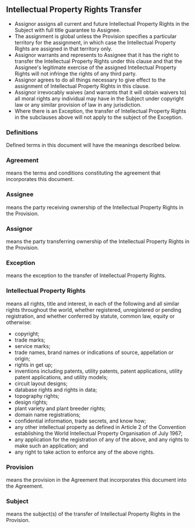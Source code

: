 ## Intellectual Property Rights Transfer

- Assignor assigns all current and future Intellectual Property Rights in the Subject with full title guarantee to Assignee. 
- The assignment is global unless the Provision specifies a particular territory for the assignment, in which case the Intellectual Property Rights are assigned in that territory only. 
- Assignor warrants and represents to Assignee that it has the right to transfer the Intellectual Property Rights under this clause and that the Assignee's legitimate exercise of the assigned Intellectual Property Rights will not infringe the rights of any third party. 
- Assignor agrees to do all things necessary to give effect to the assignment of Intellectual Property Rights in this clause. 
- Assignor irrevocably waives (and warrants that it will obtain waivers to) all moral rights any individual may have in the Subject under copyright law or any similar provision of law in any jurisdiction. 
- Where there is an Exception, the transfer of Intellectual Property Rights in the subclauses above will not apply to the subject of the Exception. 

### Definitions

Defined terms in this document will have the meanings described below.

### Agreement
means the terms and conditions constituting the agreement that incorporates this document.

### Assignee
means the party receiving ownership of the Intellectual Property Rights in the Provision.

### Assignor
means the party transferring ownership of the Intellectual Property Rights in the Provision.

### Exception
means the exception to the transfer of Intellectual Property Rights.

### Intellectual Property Rights
means all rights, title and interest, in each of the following and all similar rights throughout the world, whether registered, unregistered or pending registration, and whether conferred by statute, common law, equity or otherwise: 
- copyright;
- trade marks;
- service marks;
- trade names, brand names or indications of source, appellation or origin;
- rights in get up;
- inventions including patents, utility patents, patent applications, utility patent applications, and utility models;
- circuit layout designs;
- database rights and rights in data;
- topography rights;
- design rights;
- plant variety and plant breeder rights;
- domain name registrations;
- confidential information, trade secrets, and know how;
- any other intellectual property as defined in Article 2 of the Convention establishing the World Intellectual Property Organisation of July 1967;
- any application for the registration of any of the above, and any rights to make such an application; and
- any right to take action to enforce any of the above rights.

### Provision
means the provision in the Agreement that incorporates this document into the Agreement.

### Subject
means the subject(s) of the transfer of Intellectual Property Rights in the Provision.
